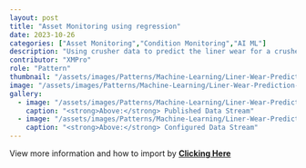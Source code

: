 ```yaml
---
layout: post
title: "Asset Monitoring using regression"
date: 2023-10-26
categories: ["Asset Monitoring","Condition Monitoring","AI ML"]
description: "Using crusher data to predict the liner wear for a crusher asset."
contributor: "XMPro"
role: "Pattern"
thumbnail: "/assets/images/Patterns/Machine-Learning/Liner-Wear-Prediction-Regression/DataStream_Running_01.png"
image: "/assets/images/Patterns/Machine-Learning/Liner-Wear-Prediction-Regression/DataStream_Running_01.png"
gallery:
  - image: "/assets/images/Patterns/Machine-Learning/Liner-Wear-Prediction-Regression/DataStream_Running_01.png"
    caption: "<strong>Above:</strong> Published Data Stream"
  - image: "/assets/images/Patterns/Machine-Learning/Liner-Wear-Prediction-Regression/DataStream_01.png"
    caption: "<strong>Above:</strong> Configured Data Stream"
---
```


View more information and how to import by <strong>[Clicking Here](/patterns/Liner-Wear-Prediction-Regression/)</strong>